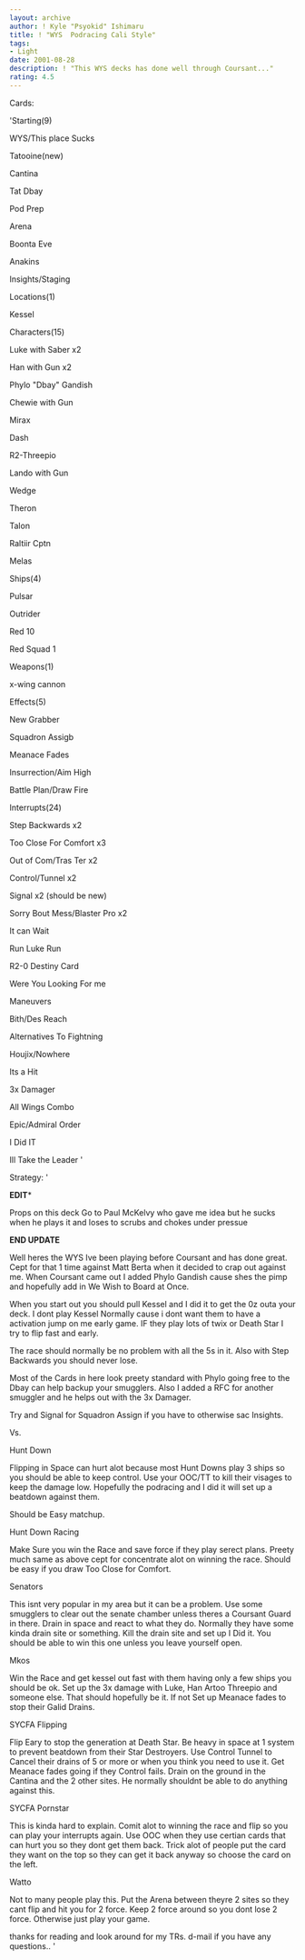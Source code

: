 ```yaml
---
layout: archive
author: ! Kyle "Psyokid" Ishimaru
title: ! "WYS  Podracing Cali Style"
tags:
- Light
date: 2001-08-28
description: ! "This WYS decks has done well through Coursant..."
rating: 4.5
---
```

Cards: 

'Starting(9)

WYS/This place Sucks

Tatooine(new)

Cantina

Tat Dbay

Pod Prep

Arena

Boonta Eve

Anakins 

Insights/Staging


Locations(1)

Kessel


Characters(15)

Luke with Saber x2

Han with Gun x2

Phylo "Dbay" Gandish

Chewie with Gun

Mirax

Dash

R2-Threepio

Lando with Gun

Wedge

Theron

Talon

Raltiir Cptn

Melas


Ships(4)

Pulsar

Outrider

Red 10

Red Squad 1


Weapons(1)

x-wing cannon


Effects(5)

New Grabber

Squadron Assigb

Meanace Fades

Insurrection/Aim High

Battle Plan/Draw Fire


Interrupts(24)

Step Backwards x2

Too Close For Comfort x3

Out of Com/Tras Ter x2

Control/Tunnel x2

Signal x2 (should be new)

Sorry Bout Mess/Blaster Pro x2

It can Wait

Run Luke Run

R2-0 Destiny Card

Were You Looking For me

Maneuvers

Bith/Des Reach

Alternatives To Fightning

Houjix/Nowhere

Its a Hit

3x Damager

All Wings Combo


Epic/Admiral Order

I Did IT

Ill Take the Leader '

Strategy: '

******EDIT*******

Props on this deck Go to Paul McKelvy who gave me idea but he sucks when he plays it and loses to scrubs and chokes under pressue

******END UPDATE******



Well heres the WYS Ive been playing before Coursant and has done great.  Cept for that 1 time against Matt Berta when it decided to crap out against me.  When Coursant came out I added Phylo Gandish cause shes the pimp and hopefully add in We Wish to Board at Once.  


When you start out you should pull Kessel and I did it to get the 0z outa your deck.  I dont play Kessel Normally cause i dont want them to have a activation jump on me early game.  IF they play lots of twix or Death Star I try to flip fast and early.  


The race should normally be no problem with all the 5s in it.  Also with Step Backwards you should never lose.  


Most of the Cards in here look preety standard with Phylo going free to the Dbay can help backup your smugglers.  Also I added a RFC for another smuggler and he helps out with the 3x Damager.  


Try and Signal for Squadron Assign if you have to otherwise sac Insights.  


Vs.


Hunt Down

Flipping in Space can hurt alot because most Hunt Downs play 3 ships so you should be able to keep control.  Use your OOC/TT to kill their visages to keep the damage low.  Hopefully the podracing and I did it will set up a beatdown against them.

Should be Easy matchup.


Hunt Down Racing  

Make Sure you win the Race and save force if they play serect plans.  Preety much same as above cept for concentrate alot on winning the race.  Should be easy if you draw Too Close for Comfort.


Senators  

This isnt very popular in my area but it can be a problem.  Use some smugglers to clear out the senate chamber unless theres a Coursant Guard in there.  Drain in space and react to what they do.  Normally they have some kinda drain site or something.  Kill the drain site and set up I Did it.  You should be able to win this one unless you leave yourself open. 


Mkos

Win the Race and get kessel out fast with them having only a few ships you should be ok.  Set up the 3x damage with Luke, Han Artoo Threepio and someone else.  That should hopefully be it.  If not Set up Meanace fades to stop their Galid Drains. 


SYCFA Flipping

Flip Eary to stop the generation at Death Star.  Be heavy in space at 1 system to prevent beatdown from their Star Destroyers.  Use Control Tunnel to Cancel their drains of 5 or more or when you think you need to use it.  Get Meanace fades going if they Control fails.  Drain on the ground in the Cantina and the 2 other sites.  He normally shouldnt be able to do anything against this.  


SYCFA Pornstar

This is kinda hard to explain.  Comit alot to winning the race and flip so you can play your interrupts again.  Use OOC when they use certian cards that can hurt you so they dont get them back.  Trick alot of people put the card they want on the top so they can get it back anyway so choose the card on the left.  


Watto

Not to many people play this.  Put the Arena between theyre 2 sites so they cant flip and hit you for 2 force.  Keep 2 force around so you dont lose 2 force.  Otherwise just play your game.


thanks for reading and look around for my TRs.  d-mail if you have any questions..  '